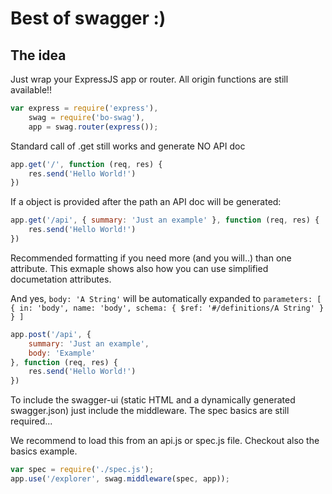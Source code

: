 # Best of swagger :)

## The idea

Just wrap your ExpressJS app or router. All origin functions are still available!!

```js
var express = require('express'),
	swag = require('bo-swag'),
	app = swag.router(express());
```

Standard call of .get still works and generate NO API doc

```js
app.get('/', function (req, res) {
	res.send('Hello World!')
})
```

If a object is provided after the path an API doc will be generated:

```js
app.get('/api', { summary: 'Just an example' }, function (req, res) {
	res.send('Hello World!')
})
```

Recommended formatting if you need more (and you will..) than one
attribute. This exmaple shows also how you can use simplified
documetation attributes.

And yes, `body: 'A String'` will be automatically expanded to `parameters: [ { in: 'body', name: 'body', schema: { $ref: '#/definitions/A String' } } ]`

```js
app.post('/api', {
	summary: 'Just an example',
	body: 'Example'
}, function (req, res) {
	res.send('Hello World!')
})
```

To include the swagger-ui (static HTML and a dynamically generated swagger.json) just include
the middleware. The spec basics are still required...

We recommend to load this from an api.js or spec.js file. Checkout also the basics example.

```js
var spec = require('./spec.js');
app.use('/explorer', swag.middleware(spec, app));
```
